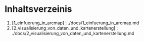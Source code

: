 # Inhaltsverzeinis

1. [1_einfuerung_in_arcmap] : ./docs/1_einfuerung_in_arcmap.md
2. [2_visualisierung_von_daten_und_kartenerstellung] : ./docs/2_visualisierung_von_daten_und_kartenerstellung.md